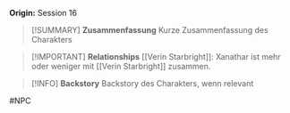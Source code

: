 **Origin:** Session 16

>[!SUMMARY] **Zusammenfassung**
>Kurze Zusammenfassung des Charakters

>[!IMPORTANT] **Relationships**
>[[Verin Starbright]]: Xanathar ist mehr oder weniger mit [[Verin Starbright]] zusammen.

>[!INFO] **Backstory**
>Backstory des Charakters, wenn relevant

#NPC